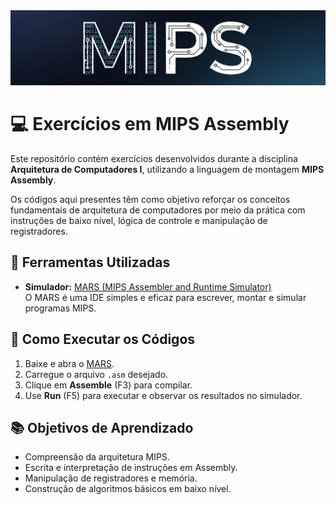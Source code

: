 <img src="./img.png"/>

# 💻 Exercícios em MIPS Assembly

Este repositório contém exercícios desenvolvidos durante a disciplina **Arquitetura de Computadores I**, utilizando a linguagem de montagem **MIPS Assembly**.

Os códigos aqui presentes têm como objetivo reforçar os conceitos fundamentais de arquitetura de computadores por meio da prática com instruções de baixo nível, lógica de controle e manipulação de registradores.

## 🧰 Ferramentas Utilizadas

- **Simulador:** [MARS (MIPS Assembler and Runtime Simulator)](https://computerscience.missouristate.edu/mars-mips-simulator.html)  
  O MARS é uma IDE simples e eficaz para escrever, montar e simular programas MIPS.

## 🚀 Como Executar os Códigos

1. Baixe e abra o [MARS](https://computerscience.missouristate.edu/mars-mips-simulator.html).
2. Carregue o arquivo `.asm` desejado.
3. Clique em **Assemble** (F3) para compilar.
4. Use **Run** (F5) para executar e observar os resultados no simulador.

## 📚 Objetivos de Aprendizado

- Compreensão da arquitetura MIPS.
- Escrita e interpretação de instruções em Assembly.
- Manipulação de registradores e memória.
- Construção de algoritmos básicos em baixo nível.
